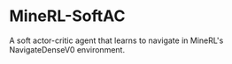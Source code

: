 # MineRL-SoftAC
A soft actor-critic agent that learns to navigate in MineRL's NavigateDenseV0 environment.
